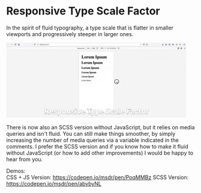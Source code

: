 # Responsive Type Scale Factor
In the spirit of fluid typography, a type scale that is flatter in smaller viewports and progressively steeper in larger ones.

![Responsive Type Scale Factor](https://raw.githubusercontent.com/michaelsndr/responsive-type-scale-factor/master/responsive-type-scale-factor-demo.gif)

There is now also an SCSS version without JavaScript, but it relies on media queries and isn't fluid. You can still make things smoother, by simply increasing the number of media queries via a variable indicated in the comments. I prefer the SCSS version and if you know how to make it fluid without JavaScript (or how to add other improvements) I would be happy to hear from you.

Demos:  
CSS + JS Version: https://codepen.io/msdr/pen/PoqMMBz
SCSS Version: https://codepen.io/msdr/pen/abvbyNL
